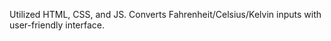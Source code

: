 Utilized HTML, CSS, and JS. Converts Fahrenheit/Celsius/Kelvin inputs with user-friendly interface.
